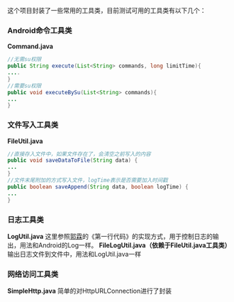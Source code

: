 ﻿这个项目封装了一些常用的工具类，目前测试可用的工具类有以下几个：
### Android命令工具类
**Command.java**
```java
//无需su权限
public String execute(List<String> commands, long limitTime){
....
}
//需要su权限
public void executeBySu(List<String> commands){
...
}
```
### 文件写入工具类
**FileUtil.java**
```java
//直接存入文件中，如果文件存在了，会清空之前写入的内容
public void saveDataToFile(String data) {
...
}
//文件末尾附加的方式写入文件，logTime表示是否需要加入时间戳
public boolean saveAppend(String data, boolean logTime) {
...
}
```
### 日志工具类
**LogUtil.java**
这里参照[郭霖](http://blog.csdn.net/guolin_blog/)的《第一行代码》的实现方式，用于控制日志的输出，用法和Android的Log一样。
**FileLogUtil.java（依赖于FileUtil.java工具类）**
输出日志文件到文件中，用法和LogUtil.java一样
### 网络访问工具类
**SimpleHttp.java**
简单的对HttpURLConnection进行了封装
